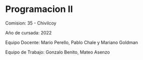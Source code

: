 # Programacion II

Comision: 35 - Chivilcoy

Año de cursada: 2022

Equipo Docente: Mario Perello, Pablo Chale y Mariano Goldman

Equipo de Trabajo: Gonzalo Benito, Mateo Asenzo
